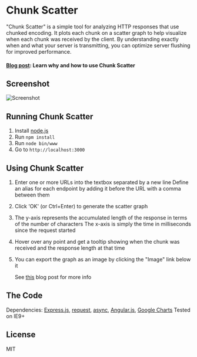 Chunk Scatter
=============

"Chunk Scatter" is a simple tool for analyzing HTTP responses that use chunked encoding. It plots each chunk on a scatter graph to help visualize when each chunk was received by the client. By understanding exactly when and what your server is transmitting, you can optimize server flushing for improved performance.

#### [Blog post](http://blog.cowchimp.com/chunk-scatter-http-chunked-response-analysis-tool): Learn why and how to use Chunk Scatter

Screenshot
----------

![Screenshot](http://blog.cowchimp.com/content/images/2014/Aug/chunk_scatter_screenshot.png)

Running Chunk Scatter
---------------------

1. Install [node.js](http://nodejs.org)
2. Run `npm install`
3. Run `node bin/www`
4. Go to `http://localhost:3000`

Using Chunk Scatter
-------------------

1. Enter one or more URLs into the textbox separated by a new line
   Define an alias for each endpoint by adding it before the URL with a comma between them
2. Click 'OK' (or Ctrl+Enter) to generate the scatter graph
3. The y-axis represents the accumulated length of the response in terms of the number of characters
   The x-axis is simply the time in milliseconds since the request started
4. Hover over any point and get a tooltip showing when the chunk was received and the response length at that time
5. You can export the graph as an image by clicking the "Image" link below it

   See [this](http://blog.cowchimp.com/chunk-scatter-http-chunked-response-analysis-tool) blog post for more info

The Code
--------

Dependencies: [Express.js](http://expressjs.com), [request](http://github.com/mikeal/request), [async](http://github.com/caolan/async), [Angular.js](http://angularjs.org), [Google Charts](http://developers.google.com/chart)
Tested on IE9+

License
-------

MIT